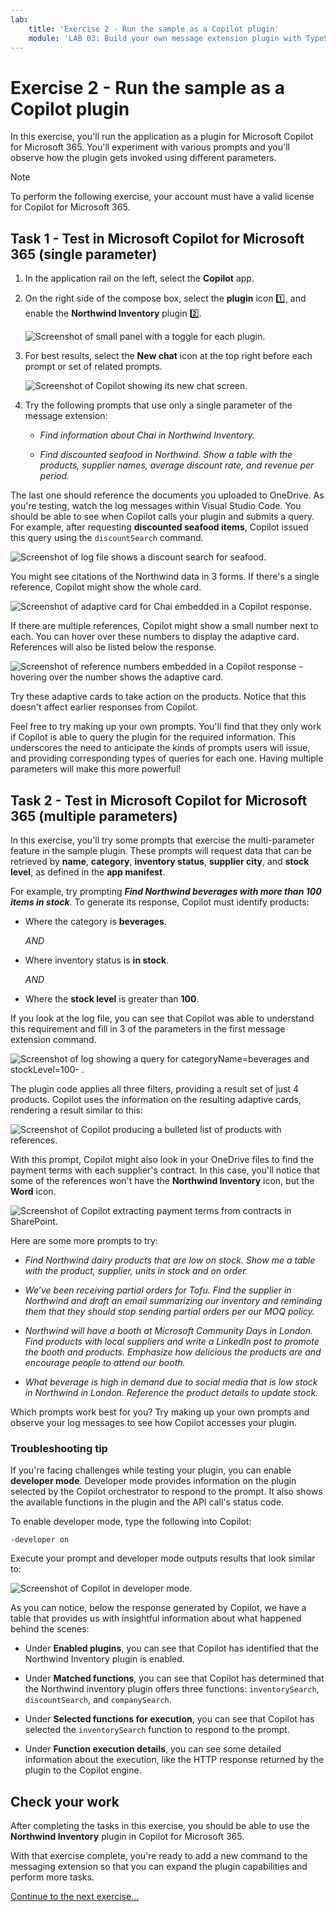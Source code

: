 ```yaml
---
lab:
    title: 'Exercise 2 - Run the sample as a Copilot plugin'
    module: 'LAB 03: Build your own message extension plugin with TypeScript (TS) for Microsoft Copilot'
---
```


# Exercise 2 - Run the sample as a Copilot plugin

In this exercise, you'll run the application as a plugin for Microsoft Copilot for Microsoft 365. You'll experiment with various prompts and you'll observe how the plugin gets invoked using different parameters.

> [!NOTE]  
> To perform the following exercise, your account must have a valid license for Copilot for Microsoft 365.

## Task 1 - Test in Microsoft Copilot for Microsoft 365 (single parameter)

1. In the application rail on the left, select the **Copilot** app.

1. On the right side of the compose box, select the **plugin** icon 1️⃣, and enable the **Northwind Inventory** plugin 2️⃣.

    ![Screenshot of small panel with a toggle for each plugin.](../media/3-02-plugin-panel.png)

1. For best results, select the **New chat** icon at the top right before each prompt or set of related prompts.

    ![Screenshot of Copilot showing its new chat screen.](../media/3-01-new-chat.png)

1. Try the following prompts that use only a single parameter of the message extension:

    - _Find information about Chai in Northwind Inventory._

    - _Find discounted seafood in Northwind. Show a table with the products, supplier names, average discount rate, and revenue per period._

The last one should reference the documents you uploaded to OneDrive. As you're testing, watch the log messages within Visual Studio Code. You should be able to see when Copilot calls your plugin and submits a query. For example, after requesting **discounted seafood items**, Copilot issued this query using the `discountSearch` command.

![Screenshot of log file shows a discount search for seafood.](../media/3-02-a-query-log-1.png)

You might see citations of the Northwind data in 3 forms. If there's a single reference, Copilot might show the whole card.

![Screenshot of adaptive card for Chai embedded in a Copilot response.](../media/3-03-a-response-on-chai.png)

If there are multiple references, Copilot might show a small number next to each. You can hover over these numbers to display the adaptive card. References will also be listed below the response.

![Screenshot of reference numbers embedded in a Copilot response - hovering over the number shows the adaptive card.](../media/3-03-response-on-chai.png)

Try these adaptive cards to take action on the products. Notice that this doesn't affect earlier responses from Copilot.

Feel free to try making up your own prompts. You'll find that they only work if Copilot is able to query the plugin for the required information. This underscores the need to anticipate the kinds of prompts users will issue, and providing corresponding types of queries for each one. Having multiple parameters will make this more powerful!

## Task 2 - Test in Microsoft Copilot for Microsoft 365 (multiple parameters)

In this exercise, you'll try some prompts that exercise the multi-parameter feature in the sample plugin. These prompts will request data that can be retrieved by **name**, **category**, **inventory status**, **supplier city**, and **stock level**, as defined in the **app manifest**.

For example, try prompting **_Find Northwind beverages with more than 100 items in stock_**. To generate its response, Copilot must identify products:

- Where the category is **beverages**.
  
  _AND_

- Where inventory status is **in stock**.

  _AND_

- Where the **stock level** is greater than **100**.

If you look at the log file, you can see that Copilot was able to understand this requirement and fill in 3 of the parameters in the first message extension command.

![Screenshot of log showing a query for categoryName=beverages and stockLevel=100- .](../media/3-06-find-northwind-beverages-with-more-than-100.png)

The plugin code applies all three filters, providing a result set of just 4 products. Copilot uses the information on the resulting adaptive cards, rendering a result similar to this:

![Screenshot of Copilot producing a bulleted list of products with references.](../media/3-06-b-find-northwind-beverages-with-more-than-100.png)

With this prompt, Copilot might also look in your OneDrive files to find the payment terms with each supplier's contract. In this case, you'll notice that some of the references won't have the **Northwind Inventory** icon, but the **Word** icon.

![Screenshot of Copilot extracting payment terms from contracts in SharePoint.](../media/3-06-c-payment-terms.png)

Here are some more prompts to try:

- _Find Northwind dairy products that are low on stock. Show me a table with the product, supplier, units in stock and on order._

- _We’ve been receiving partial orders for Tofu. Find the supplier in Northwind and draft an email summarizing our inventory and reminding them that they should stop sending partial orders per our MOQ policy._

- _Northwind will have a booth at Microsoft Community Days in London. Find products with local suppliers and write a LinkedIn post to promote the booth and products. Emphasize how delicious the products are and encourage people to attend our booth._

- _What beverage is high in demand due to social media that is low stock in Northwind in London. Reference the product details to update stock._

Which prompts work best for you? Try making up your own prompts and observe your log messages to see how Copilot accesses your plugin.

### Troubleshooting tip

If you're facing challenges while testing your plugin, you can enable **developer mode**. Developer mode provides information on the plugin selected by the Copilot orchestrator to respond to the prompt. It also shows the available functions in the plugin and the API call's status code.

To enable developer mode, type the following into Copilot:

```console
-developer on
```

Execute your prompt and developer mode outputs results that look similar to: 

![Screenshot of Copilot in developer mode.](../media/3-03-b-developer-mode.png)

As you can notice, below the response generated by Copilot, we have a table that provides us with insightful information about what happened behind the scenes:

- Under **Enabled plugins**, you can see that Copilot has identified that the Northwind Inventory plugin is enabled.

- Under **Matched functions**, you can see that Copilot has determined that the Northwind inventory plugin offers three functions: `inventorySearch`, `discountSearch`, and `companySearch`.

- Under **Selected functions for execution**, you can see that Copilot has selected the `inventorySearch` function to respond to the prompt.

- Under **Function execution details**, you can see some detailed information about the execution, like the HTTP response returned by the plugin to the Copilot engine.

## Check your work

After completing the tasks in this exercise, you should be able to use the **Northwind Inventory** plugin in Copilot for Microsoft 365. 

With that exercise complete, you're ready to add a new command to the messaging extension so that you can expand the plugin capabilities and perform more tasks. 

[Continue to the next exercise...](./5-exercise-3-add-new-command.md)
